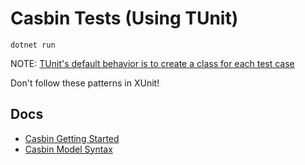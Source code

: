 # Casbin Tests (Using TUnit)

```shell
dotnet run
```

NOTE: [TUnit's default behavior is to create a class for each test case](https://tunit.dev/docs/comparison/framework-differences#shared-test-class-instances)

Don't follow these patterns in XUnit!

## Docs

- [Casbin Getting Started](https://casbin.org/docs/get-started)
- [Casbin Model Syntax](https://casbin.org/docs/syntax-for-models)
